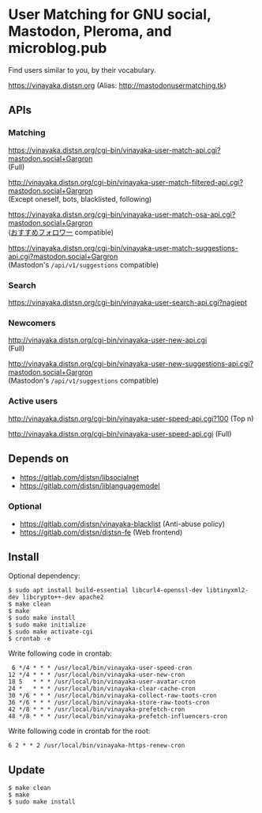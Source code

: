 # User Matching for GNU social, Mastodon, Pleroma, and microblog.pub

Find users similar to you, by their vocabulary.

https://vinayaka.distsn.org
(Alias: http://mastodonusermatching.tk)

## APIs

### Matching

https://vinayaka.distsn.org/cgi-bin/vinayaka-user-match-api.cgi?mastodon.social+Gargron  
(Full)

http://vinayaka.distsn.org/cgi-bin/vinayaka-user-match-filtered-api.cgi?mastodon.social+Gargron  
(Except oneself, bots, blacklisted, following)

https://vinayaka.distsn.org/cgi-bin/vinayaka-user-match-osa-api.cgi?mastodon.social+Gargron  
([おすすめフォロワー](https://followlink.osa-p.net/recommend.html) compatible)

https://vinayaka.distsn.org/cgi-bin/vinayaka-user-match-suggestions-api.cgi?mastodon.social+Gargron  
(Mastodon's `/api/v1/suggestions` compatible)

### Search

https://vinayaka.distsn.org/cgi-bin/vinayaka-user-search-api.cgi?nagiept

### Newcomers

http://vinayaka.distsn.org/cgi-bin/vinayaka-user-new-api.cgi  
(Full)

http://vinayaka.distsn.org/cgi-bin/vinayaka-user-new-suggestions-api.cgi?mastodon.social+Gargron  
(Mastodon's `/api/v1/suggestions` compatible)

### Active users

http://vinayaka.distsn.org/cgi-bin/vinayaka-user-speed-api.cgi?100 (Top n)

http://vinayaka.distsn.org/cgi-bin/vinayaka-user-speed-api.cgi (Full)

## Depends on

* https://gitlab.com/distsn/libsocialnet  
* https://gitlab.com/distsn/liblanguagemodel  

### Optional

* https://gitlab.com/distsn/vinayaka-blacklist (Anti-abuse policy)
* https://gitlab.com/distsn/distsn-fe (Web frontend)

## Install

Optional dependency: 

    $ sudo apt install build-essential libcurl4-openssl-dev libtinyxml2-dev libcrypto++-dev apache2
    $ make clean
    $ make
    $ sudo make install
    $ sudo make initialize
    $ sudo make activate-cgi
    $ crontab -e

Write following code in crontab:

```
 6 */4 * * * /usr/local/bin/vinayaka-user-speed-cron
12 */4 * * * /usr/local/bin/vinayaka-user-new-cron
18 5   * * * /usr/local/bin/vinayaka-user-avatar-cron
24 *   * * * /usr/local/bin/vinayaka-clear-cache-cron
30 */6 * * * /usr/local/bin/vinayaka-collect-raw-toots-cron
36 */6 * * * /usr/local/bin/vinayaka-store-raw-toots-cron
42 */8 * * * /usr/local/bin/vinayaka-prefetch-cron
48 */8 * * * /usr/local/bin/vinayaka-prefetch-influencers-cron
```

Write following code in crontab for the root:

```
6 2 * * 2 /usr/local/bin/vinayaka-https-renew-cron
```

## Update

    $ make clean
    $ make
    $ sudo make install
